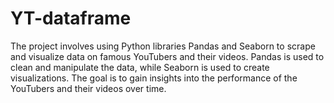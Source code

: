 # YT-dataframe
The project involves using Python libraries Pandas and Seaborn to scrape and visualize data on famous YouTubers and their videos. Pandas is used to clean and manipulate the data, while Seaborn is used to create visualizations. The goal is to gain insights into the performance of the YouTubers and their videos over time.
